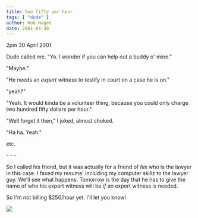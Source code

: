 ```yaml
---
title: two fifty per hour
tags: [ "dude" ]
author: Rob Nugen
date: 2001-04-30
---
```


<p class=date>2pm 30 April 2001</p>

<p>Dude called me.  "Yo.  I wonder if you can help out
a buddy o' mine."</p>

<p>"Maybe."</p>

<p>"He needs an <em>expert witness</em> to testify in
court on a case he is on."</p>

<p>"yeah?"</p>

<p>"Yeah.  It would kinda be a volunteer thing,
because you could only charge two hundred fifty
dollars per hour."</p>

<p>"Well forget it then," I joked, almost choked.</p>

<p>"Ha ha.  Yeah."</p>

<p>etc.</p>

<p>- - -</p>

<p>So I called his friend, but it was actually for a
friend of <em>his</em> who is the lawyer in this case.
 I faxed my resume' including my computer skillz to
the lawyer guy.  We'll see what happens.  Tomorrow is
the day that he has to give the name of who his expert
witness will be <em>if</em> an expert witness is
needed.</p>

<p>So I'm not billing $250/hour yet.  I'll let you
know!</p>

<p><img src="/images/rob/wL-ROB.gif"/></p>

